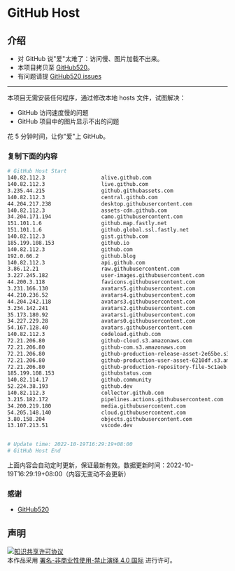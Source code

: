 # GitHub Host
## 介绍
- 对 GitHub 说"爱"太难了：访问慢、图片加载不出来。
- 本项目拷贝至 [GitHub520](https://github.com/521xueweihan/GitHub520)。
- 有问题请提 [GitHub520 issues](https://github.com/521xueweihan/GitHub520/issues/new)

---

本项目无需安装任何程序，通过修改本地 hosts 文件，试图解决：
- GitHub 访问速度慢的问题
- GitHub 项目中的图片显示不出的问题

花 5 分钟时间，让你"爱"上 GitHub。

### 复制下面的内容
```bash
# GitHub Host Start
140.82.112.3                  alive.github.com
140.82.112.3                  live.github.com
3.235.44.215                  github.githubassets.com
140.82.112.3                  central.github.com
44.204.217.238                desktop.githubusercontent.com
140.82.112.3                  assets-cdn.github.com
34.204.171.194                camo.githubusercontent.com
151.101.1.6                   github.map.fastly.net
151.101.1.6                   github.global.ssl.fastly.net
140.82.112.3                  gist.github.com
185.199.108.153               github.io
140.82.112.3                  github.com
192.0.66.2                    github.blog
140.82.112.3                  api.github.com
3.86.12.21                    raw.githubusercontent.com
3.227.245.182                 user-images.githubusercontent.com
44.200.3.118                  favicons.githubusercontent.com
3.231.166.130                 avatars5.githubusercontent.com
44.210.236.52                 avatars4.githubusercontent.com
44.204.242.118                avatars3.githubusercontent.com
3.234.142.241                 avatars2.githubusercontent.com
35.173.180.92                 avatars1.githubusercontent.com
34.227.229.28                 avatars0.githubusercontent.com
54.167.128.40                 avatars.githubusercontent.com
140.82.112.3                  codeload.github.com
72.21.206.80                  github-cloud.s3.amazonaws.com
72.21.206.80                  github-com.s3.amazonaws.com
72.21.206.80                  github-production-release-asset-2e65be.s3.amazonaws.com
72.21.206.80                  github-production-user-asset-6210df.s3.amazonaws.com
72.21.206.80                  github-production-repository-file-5c1aeb.s3.amazonaws.com
185.199.108.153               githubstatus.com
140.82.114.17                 github.community
52.224.38.193                 github.dev
140.82.112.3                  collector.github.com
3.215.182.172                 pipelines.actions.githubusercontent.com
34.200.219.180                media.githubusercontent.com
54.205.148.140                cloud.githubusercontent.com
3.80.158.204                  objects.githubusercontent.com
13.107.213.51                 vscode.dev


# Update time: 2022-10-19T16:29:19+08:00
# GitHub Host End

```
上面内容会自动定时更新，保证最新有效。数据更新时间：2022-10-19T16:29:19+08:00（内容无变动不会更新）

### 感谢

- [GitHub520](https://github.com/521xueweihan/GitHub520)

## 声明
<a rel="license" href="https://creativecommons.org/licenses/by-nc-nd/4.0/deed.zh"><img alt="知识共享许可协议" style="border-width: 0" src="https://licensebuttons.net/l/by-nc-nd/4.0/88x31.png"></a><br>本作品采用 <a rel="license" href="https://creativecommons.org/licenses/by-nc-nd/4.0/deed.zh">署名-非商业性使用-禁止演绎 4.0 国际</a> 进行许可。
